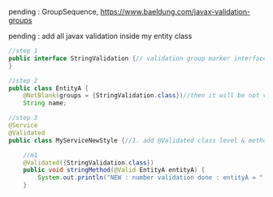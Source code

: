 pending : GroupSequence, https://www.baeldung.com/javax-validation-groups

pending : add all javax validation inside my entity class

```java
//step 1
public interface StringValidation {// validation group marker interface
}

//step 2
public class EntityA {
    @NotBlank(groups = {StringValidation.class})//then it will be not validated by @valid only also we need to add @validated group name, see ServiceNew impl
    String name;

//step 3
@Service
@Validated
public class MyServiceNewStyle {//1. add @Validated class level & method level, 2. at method level also add groups name

    //m1
    @Validated({StringValidation.class})
    public void stringMethod(@Valid EntityA entityA) {
        System.out.println("NEW : number validation done : entityA = " + entityA);
    }
    
```